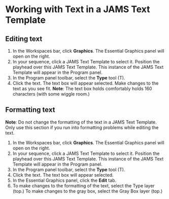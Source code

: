 # Working with Text in a JAMS Text Template

## Editing text

1. In the Workspaces bar, click **Graphics**. The Essential Graphics panel will open on the right.
2. In your sequence, click a JAMS Text Template to select it. Position the playhead over this JAMS Text Template. This instance of the JAMS Text Template will appear in the Program panel.
3. In the Program panel toolbar, select the **Type** tool (T).&#x20;
4. Click the text. The text box will appear selected. Make changes to the text as you see fit. **Note**: The text box holds comfortably holds 160 characters (with some wiggle room.)&#x20;

## Formatting text

**Note**: Do not change the formatting of the text in a JAMS Text Template. Only use this section if you run into formatting problems while editing the text.

1. In the Workspaces bar, click **Graphics**. The Essential Graphics panel will open on the right.
2. In your sequence, click a JAMS Text Template to select it. Position the playhead over this JAMS Text Template. This instance of the JAMS Text Template will appear in the Program panel.
3. In the Program panel toolbar, select the **Type** tool (T).&#x20;
4. Click the text. The text box will appear selected.&#x20;
5. In the Essential Graphics panel, click the **Edit** tab.
6. To make changes to the formatting of the text, select the Type layer (top.) To make changes to the gray box, select the Gray Box layer (top.)
